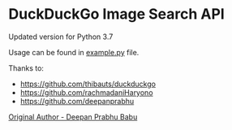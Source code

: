 # DuckDuckGo Image Search API
Updated version for Python 3.7

Usage can be found in [example.py](duckduckgo_images_api3/example.py) file.

Thanks to:
* https://github.com/thibauts/duckduckgo
* https://github.com/rachmadaniHaryono
* https://github.com/deepanprabhu

[Original Author - Deepan Prabhu Babu](https://github.com/deepanprabhu)